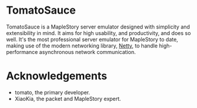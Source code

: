 # TomatoSauce #
TomatoSauce is a MapleStory server emulator designed with simplicity and extensibility in mind. It aims for high usability, and productivity, and does so well. It's the most professional server emulator for MapleStory to date, making use of the modern networking library, [Netty](http://www.netty.io/), to handle high-performance asynchronous network communication.

# Acknowledgements #
* tomato, the primary developer.
* XiaoKia, the packet and MapleStory expert.
